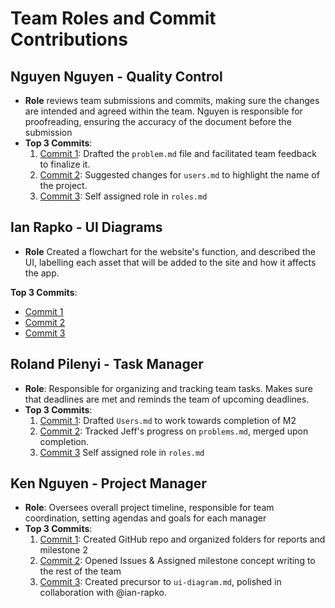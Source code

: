 # Team Roles and Commit Contributions

## Nguyen Nguyen - Quality Control

- **Role** reviews team submissions and commits, making sure the changes are intended and agreed within the team. Nguyen is responsible for proofreading, ensuring the accuracy of the document before the submission
- **Top 3 Commits**:
  1. [Commit 1](https://github.com/kitanome/course-dependency-chart/commit/f8cac5b956f1bf0738b9a4443edb70b3fda90d50): Drafted the `problem.md` file and facilitated team feedback to finalize it.
  2. [Commit 2](https://github.com/kitanome/course-dependency-chart/pull/7/commits/e1fa1680cd97db683ece559b90ccb752bd686be8): Suggested changes for `users.md` to highlight the name of the project.
  3. [Commit 3](https://github.com/kitanome/course-dependency-chart/commit/8bcc66b6a0892fb36a5298b871d545dae7a34b7d): Self assigned role in `roles.md`

## Ian Rapko - UI Diagrams

- **Role** Created a flowchart for the website's function, and described the UI, labelling each asset that will be added to the site and how it affects the app.

**Top 3 Commits**:

- [Commit 1](https://github.com/kitanome/course-dependency-chart/pull/11/commits/21867fe1a241bd00c05a436b5698265904df9965)
- [Commit 2](https://github.com/kitanome/course-dependency-chart/pull/11/commits/95664bff2c80d33e921c1b7485c27ef435b5fd9a)
- [Commit 3](https://github.com/kitanome/course-dependency-chart/pull/11/commits/6ed3bf162bb6f31c3589f31a219a7aecd188f592)

## Roland Pilenyi - Task Manager

- **Role**: Responsible for organizing and tracking team tasks. Makes sure that deadlines are met and reminds the team of upcoming deadlines.
- **Top 3 Commits**:
  1. [Commit 1](https://github.com/kitanome/course-dependency-chart/issues/3): Drafted `Users.md` to work towards completion of M2
  2. [Commit 2](https://github.com/kitanome/course-dependency-chart/pull/8): Tracked Jeff's progress on `problems.md`, merged upon completion.
  3. [Commit 3](https://github.com/kitanome/course-dependency-chart/commit/69833f03b63bac00eb03db1179cfc9bbe3bf8a9d) Self assigned role in `roles.md`

## Ken Nguyen - Project Manager

- **Role**: Oversees overall project timeline, responsible for team coordination, setting agendas and goals for each manager
- **Top 3 Commits**:
  1. [Commit 1](https://github.com/kitanome/course-dependency-chart/commit/80b794b4a5f37f94069bf0383485e444598055b6): Created GitHub repo and organized folders for reports and milestone 2
  2. [Commit 2](https://github.com/kitanome/course-dependency-chart/issues/1#issue-2603598551): Opened Issues & Assigned milestone concept writing to the rest of the team
  3. [Commit 3](https://github.com/kitanome/course-dependency-chart/commit/9f23e880f5a203d112d1d2985f04038c439823b3): Created precursor to `ui-diagram.md`, polished in collaboration with @ian-rapko.
